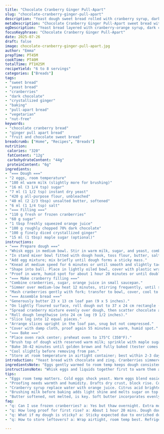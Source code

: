 ```yaml
---
title: "Chocolate Cranberry Ginger Pull-Apart"
slug: "chocolate-cranberry-ginger-pull-apart"
description: "Yeast dough sweet bread rolled with cranberry syrup, dark chocolate chunks, and diced crystallized ginger. Baked in slices vertically stacked to tear apart. Uses warm milk and eggs for enriched dough, lightly sweetened. Cranberry compote made with orange zest instead of water adds citrus punch. Sweetened with maple sugar on top for crunch contrast. Yeast proofing takes 1 hour 20 minutes initially, then 55 minutes after shaping. Makes 6-8 portions, vegetarian and nut-free. Dense but moist crumb, tangy bursts from cranberries, zing from ginger, bittersweet chocolate melting throughout. A shareable treat with slightly sticky texture, best within 3 days stored airtight at room temperature."
metaDescription: "Chocolate Cranberry Ginger Pull-Apart sweet bread with enriched yeast dough, tangy cranberry syrup, bittersweet chocolate, and zingy crystallized ginger, baked in stacked slices."
ogDescription: "Yeast bread layered with cranberry-orange syrup, dark chocolate chunks, diced crystallized ginger. Pull-apart style, tender crumb, sticky tang, baked golden with maple sugar crunch."
focusKeyphrase: "Chocolate Cranberry Ginger Pull-Apart"
date: 2025-07-26
draft: false
image: chocolate-cranberry-ginger-pull-apart.jpg
author: "Emma"
prepTime: PT45M
cookTime: PT40M
totalTime: PT1H25M
recipeYield: "6 to 8 servings"
categories: ["Breads"]
tags:
- "sweet bread"
- "yeast bread"
- "cranberries"
- "dark chocolate"
- "crystallized ginger"
- "baking"
- "pull-apart bread"
- "vegetarian"
- "nut-free"
keywords:
- "chocolate cranberry bread"
- "ginger pull apart bread"
- "fruit and chocolate sweet bread"
breadcrumb: ["Home", "Recipes", "Breads"]
nutrition: 
 calories: "320"
 fatContent: "12g"
 carbohydrateContent: "44g"
 proteinContent: "6g"
ingredients:
- "=== Dough ==="
- "2 eggs, room temperature"
- "180 ml warm milk (slightly more for brushing)"
- "16 ml (3 1/4 tsp) sugar"
- "7 ml (1 1/2 tsp) instant dry yeast"
- "420 g all-purpose flour, unbleached"
- "40 ml (2 2/3 tbsp) unsalted butter, softened"
- "6 ml (1 1/4 tsp) salt"
- "=== Filling ==="
- "110 g fresh or frozen cranberries"
- "60 g sugar"
- "1 tbsp freshly squeezed orange juice"
- "100 g roughly chopped 70% dark chocolate"
- "100 g finely diced crystallized ginger"
- "15 ml (1 tbsp) maple sugar (optional)"
instructions:
- "=== Prepare dough ==="
- "Whisk eggs in medium bowl. Stir in warm milk, sugar, and yeast, combine thoroughly."
- "In stand mixer bowl fitted with dough hook, toss flour, butter, salt until crumbly."
- "Add egg mixture; mix briefly until dough forms a sticky mass."
- "Knead at medium speed for 6 minutes or until smooth and slightly tacky."
- "Shape into ball. Place in lightly oiled bowl, cover with plastic wrap."
- "Proof in warm, humid spot for about 1 hour 20 minutes or until doubled."
- "=== Make cranberry filling ==="
- "Combine cranberries, sugar, orange juice in small saucepan."
- "Simmer over medium-low heat 12 minutes, stirring frequently, until syrup coats spoon."
- "Mash cranberries gently with fork; transfer to bowl, cover, cool to room temp."
- "=== Assemble bread ==="
- "Generously butter 23 x 13 cm loaf pan (9 x 5 inches)."
- "On lightly floured surface, roll dough out to 37 x 24 cm rectangle (14 1/2 x 9 1/2 inches)."
- "Spread cranberry mixture evenly over dough, then scatter chocolate and ginger."
- "Roll dough lengthwise into 24 cm log (9 1/2 inches)."
- "Slice log into 12 equal pieces."
- "Arrange slices upright in the loaf pan, snug but not compressed."
- "Cover with damp cloth, proof again 55 minutes in warm, humid spot."
- "=== Bake ==="
- "Place oven rack center; preheat oven to 175°C (350°F)."
- "Brush top of dough with reserved warm milk; sprinkle with maple sugar if using."
- "Bake 38-42 minutes until golden brown and fully baked (tester comes out clean)."
- "Cool slightly before removing from pan."
- "Store at room temperature in airtight container; best within 2-3 days."
introduction: "Yeast bread with chocolate and zing. Cranberries simmered in sweet syrup with a hit of fresh orange juice, mashed just enough. Tangy and sticky. Ginger adds a spicy kick, diced small to distribute without overpowering. Dough is enriched — eggs and warm milk soften texture, giving tender crumb balanced by butter. After first rise, rolled out thick rectangle, spread filling. Roll and slice vertically. Pull-apart style; pieces layered in a pan. Second rise short, proofed until puffy but not collapsing. Maple sugar dusting for extra aroma and sweet crunch. Oven set moderately hot, bakes till crust is coloring up, interior moist but firm. Serve warm or cooled, breaks apart easily — messy but fun to share."
ingredientsNote: "Eggs gently warmed to room temp keeps dough consistent. Milk heated moderately till barely warm activates yeast quickly without killing it, adding moisture for tender crumb. Sugar adjusted down slightly from usual to balance natural sweetness in chocolate and cranberries, plus maple sugar topping replaces white sugar for caramel notes. Flour unbleached to retain more natural flavors and better gluten development. Butter softened not melted—its creaminess slowly distributes, enriching dough without greasiness. Cranberries fresh or frozen both work, just thaw frozen before cooking to avoid excess water in filling. Orange juice replaces water in the filling liquid, adding acidity and depth without too much dilution. Crystallized ginger cut finely, so pieces blend into bites without overwhelming spices. Dark chocolate chunks folded in just before rolling keeps pockets of melted bittersweet contrast throughout. Loaf pan size slightly adjusted—standard 9 x 5 inch fits all slices without crowding."
instructionsNote: "Whisk eggs and liquids together first to warm them and dissolve sugar and yeast thoroughly, encouraging faster rise. Mixing flour with butter and salt until granules forms helps distribute fat evenly, enhancing dough texture when yeast is added. Kneading longer ensures gluten fully develops, yielding smooth, elastic dough despite tackiness. First rise is longer than usual—1 hour 20 minutes—wait for clear doubling, not just puffiness. Cranberry mixture simmered gently to knock down some tartness but keep whole fruit bursts, mashed lightly for chunky spreadable consistency. Rolling dough evenly to exact rectangle helps uniform filling coverage and even backups in slices. Cutting 12 pieces allows pull-apart servings easy to share. Proof second time covered well—humidity essential or sides dry out before rising. Oven preheated to 175°C, bake for 38-42 minutes, check color and internal temp if possible. Brushing milk before baking adds shine and slight softness to crust; maple sugar topping optional but recommended for sweetness balance and crunch. Cooling rack important to prevent sogginess underneath after pan removal. Store airtight to maintain softness and flavor; use within 3 days for best texture."
tips:
- "Eggs room temp matters. Cold eggs shock yeast. Warm eggs blend easier with liquids. Stop short on heating milk. Only slightly warm. Hot kills yeast, cold slows rise. Stir sugar and yeast with eggs and milk before adding flour. Mix flour, butter, salt to crumbly before liquid. Butter bits coat flour, slow gluten. Knead dough 6 mins; longer than usual gives toughness but good chew. Dough sticky but elastic shows enough gluten."
- "Proofing needs warmth and humidity. Drafts dry crust, block rise. Cover dough with plastic wrap plus damp cloth during second rise. Dough doubles first rise. Puffy second rise not full double, prevent collapse. Use loaf pan sized 23x13 cm. Arrange slices tightly but not forced jammed. Uniform roll helps slices align properly. Roll lengthwise, 37x24 cm, 24 cm log length before slicing."
- "Cranberry syrup replace water with orange juice. Citrus acid brightens flavor without watering down sweetness. Simmer low heat 12 mins lets syrup thicken coats spoon. Mash berries lightly to keep bits intact. Frozen cranberries thaw overnight avoid excess moisture diluting filling. Spread filling evenly to avoid dry patches or overly wet dough spots. Chocolate chopped roughly keeps pockets melted at bake time."
- "Brushing milk before baking adds light shine and melts sugar on top better. Maple sugar dusting optional but adds crunchy caramelized top layer, deeper flavor than granulated sugar. Bake 38-42 mins at 175°C. Check oven racks mid-level for even color. Tester clean means crumb set but still moist inside. Cool bread briefly in pan, then remove to rack to prevent soggy bottom. Store airtight room temp max 3 days for best texture."
- "Butter softened, not melted, is key. Soft butter incorporates evenly without greasiness or pushing yeast out. Maple sugar topping chosen over white sugar for aromatic caramel notes, slight crunch. Crystallized ginger diced fine spreads spicy zing without overpower. Dark chocolate chunk size matters; too small melts into dough, loses texture. Large chunks create pockets with bittersweet contrast throughout crumb."
faq:
- "q: Can I use frozen cranberries? a: Yes but thaw overnight. Extra moisture can affect filling thickness. Drain if necessary. Simmer low heat to reduce water. Mash gently for good texture. Frozen brings convenience, fresh better taste usually."
- "q: How long proof for first rise? a: About 1 hour 20 mins. Dough doubles size, not just puffed. Needs warm humid spot. If colder, longer time needed. Watch dough not to overproof or collapse. Dough should still be elastic and spring back slightly."
- "q: What if my dough is sticky? a: Sticky expected due to enriched dough and butter. Add flour sparingly if too wet, but careful not dry out dough. Sticky dough still develops gluten when kneaded properly. Oil hands lightly to handle easier. Avoid adding too much flour, keep crumb tender."
- "q: How to store leftovers? a: Wrap airtight, room temp best. Refrigeration dries crumb fast, avoid if possible. Use within 3 days max. Freeze slices in airtight container for longer storage. Thaw at room temp. Slight stickiness normal, reheating lightly restores some softness."

---
```

